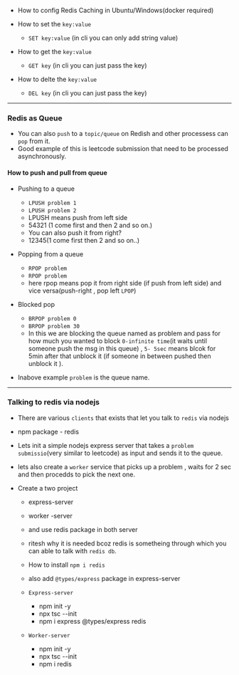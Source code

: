 - How to config Redis Caching in Ubuntu/Windows(docker required)

- How to set the `key:value`

  - `SET key:value` (in cli you can only add string value)

- How to get the `key:value`

  - `GET key` (in cli you can just pass the key)

- How to delte the `key:value`
  - `DEL key` (in cli you can just pass the key)

---

### Redis as Queue

- You can also `push` to a `topic/queue` on Redish and other processess can `pop` from it.
- Good example of this is leetcode submission that need to be processed asynchronously.

#### How to push and pull from queue

- Pushing to a queue

  - `LPUSH problem 1`
  - `LPUSH problem 2`
  - LPUSH means push from left side
  - 54321 (1 come first and then 2 and so on.)
  - You can also push it from right?
  - 12345(1 come first then 2 and so on..)

- Popping from a queue

  - `RPOP problem`
  - `RPOP problem`
  - here rpop means pop it from right side (if push from left side) and vice versa(push-right , pop left `LPOP`)

- Blocked pop

  - `BRPOP problem 0`
  - `BRPOP problem 30`
  - In this we are blocking the queue named as problem and pass for how much you wanted to block `0-infinite time`(it waits until someone push the msg in this queue) , `5- 5sec` means blcok for 5min after that unblock it (if someone in between pushed then unblock it ).

- Inabove example `problem` is the queue name.

---

### Talking to redis via nodejs

- There are various `clients` that exists that let you talk to `redis` via nodejs
- npm package - redis
- Lets init a simple nodejs express server that takes a `problem submissio`(very similar to leetcode) as input and sends it to the queue.
- lets also create a `worker` service that picks up a problem , waits for 2 sec and then procedds to pick the next one.

- Create a two project

  - express-server
  - worker -server
  - and use redis package in both server
  - ritesh why it is needed bcoz redis is sometheing through which you can able to talk with `redis db`.
  - How to install `npm i redis`
  - also add `@types/express` package in express-server

  - `Express-server`
    - npm init -y
    - npx tsc --init
    - npm i express @types/express redis
  - `Worker-server`
    - npm init -y
    - npx tsc --init
    - npm i redis
